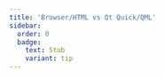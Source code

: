 ```yaml
---
title: 'Browser/HTML vs Qt Quick/QML'
sidebar:
  order: 0
  badge:
    text: Stub
    variant: tip
---
```


 